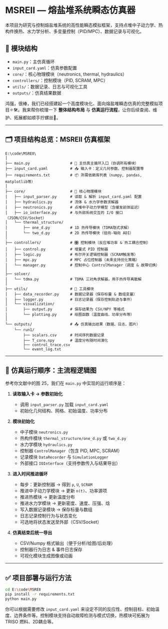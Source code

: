 # MSREⅡ — 熔盐堆系统瞬态仿真器

本项目为研究与控制熔盐堆系统的高性能瞬态模拟框架，支持点堆中子动力学、热构件换热、水力学分析、多变量控制（PID/MPC）、数据记录与可视化。

## 🔧 模块结构

- `main.py`：主仿真循环
- `input_card.yaml`：仿真参数配置
- `core/`：核心物理模块（neutronics, thermal, hydraulics）
- `controllers/`：控制模块（PID, SCRAM, MPC）
- `utils/`：数据记录、日志与可视化工具
- `outputs/`：仿真结果数据

鸿强，很棒，我们已经搭建起一个高度模块化、面向熔盐堆瞬态仿真的完整模拟项目⚛️🛠️。我来帮你梳理一下 **整体结构布局** 与 **仿真运行流程**，让你后续查阅、维护、拓展都如顺手拧螺丝🔧。

---

## 🗂 项目结构总览：MSREⅡ 仿真框架

```text
E:\code\MSREⅡ\
│
├── main.py                  # 🔁 主仿真主循环入口（协调所有模块）
├── input_card.yaml          # 📥 输入卡：定义几何参数、控制器配置等
├── requirements.txt         # 📦 所需依赖库列表（numpy, pandas, matplotlib等）
│
├── core/                    # 💠 核心物理模块
│   ├── input_parser.py      # 读取 & 解析 input_card.yaml 配置
│   ├── hydraulics.py        # 流体 & 水力学参数求解器
│   ├── neutronics.py        # 点堆中子动力学模型（含缓发前体延迟）
│   ├── io_interface.py      # 与外部系统交互的 I/O 接口（JSON/CSV/Socket）
│   └── thermal_structure/
│       ├── one_d.py         # 1D 热传导模块（TDMA隐式求解）
│       └── two_d.py         # 2D 热传导模块（径向-轴向 ADI）
│
├── controllers/             # 🎛️ 控制模块（反应堆功率 & 热工耦合控制）
│   ├── control.py           # 增量式 PID 控制器
│   ├── logic.py             # 布尔开关逻辑控制器（SCRAM触发等）
│   ├── mpc.py               # MPC 占位控制器（未来支持优化策略）
│   └── manager.py           # 控制中心 ControlManager（调度 & 故障切换）
│
├── solver/
│   └── tdma.py              # TDMA 三对角求解器，用于热传导离散解
│
├── utils/                   # 🧰 工具模块
│   ├── data_recorder.py     # 数据记录器（保存标量 & 数组变量）
│   ├── logger.py            # 日志记录器（保存控制轨迹与事件）
│   └── visualization/
│       ├── output.py        # 保存结果为 CSV/NPY 等格式
│       └── plotting.py      # 绘图函数（温度曲线、功率分布等）
│
└── outputs/                 # 📤 仿真输出结果（数据、日志、图片）
    └── run1/
        ├── scalars.csv      # 时间序列数据记录
        ├── T_core.npy       # 温度分布随时间演化
        ├── control_trace.csv
        └── event_log.txt
```

---

## 🔁 仿真运行顺序：主流程逻辑图

参考你文献中的图 25，我们在 `main.py` 中实现的运行顺序是：

1. **读取输入卡 → 参数初始化**
   - 调用 `input_parser.py` 加载 `input_card.yaml`
   - 初始化几何结构、网格、初始温度、功率分布

2. **模块初始化**
   - 中子模块 `neutronics.py`
   - 热构件模块 `thermal_structure/one_d.py` 或 `two_d.py`
   - 水力学模块 `hydraulics.py`
   - 控制器 `ControlManager`（包含 PID, MPC, SCRAM）
   - 记录模块 `DataRecorder` 与 `SimulationLogger`
   - 外部接口 `IOInterface`（支持参数传入与结果导出）

3. **进入时间推进循环**
   - 每步：更新控制器 → 得到 `ρ`, `U`, `SCRAM`
   - 推进中子动力学模块 → 更新 `n(t)`、功率源项
   - 推进热模块 → 更新温度分布
   - 推进水力学模块 → 更新密度、速度、压强、焓
   - 写入数据记录模块 → 保存标量与数组
   - 日志记录控制行为与状态变化
   - 可选地将状态发送至外部（CSV/Socket）

4. **仿真结束后统一导出**
   - CSV/Numpy 格式输出（便于分析/绘图/后处理）
   - 控制器行为日志 & 事件日志保存
   - 可视化模块生成图像或动画

---

## ✅ 项目部署与运行方法

```bash
cd E:\code\MSREⅡ
pip install -r requirements.txt
python main.py
```

你可以根据需要修改 `input_card.yaml` 来设定不同的反应性、控制目标、初始温度、边界条件等。控制模块支持自动故障检测与模式切换，热模块可拓展为 TRISO 燃料、2D耦合等。


